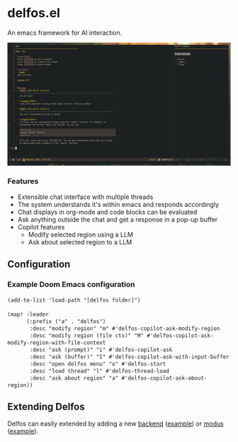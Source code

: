 # delfos.el

An emacs framework for AI interaction.

![Delfos capture](./media/delfos-demo.png)

### Features 

- Extensible chat interface with multiple threads
- The system understands it's within emacs and responds accordingly
- Chat displays in org-mode and code blocks can be evaluated
- Ask anything outside the chat and get a response in a pop-up buffer
- Copilot features
  - Modify selected region using a LLM
  - Ask about selected region to a LLM

## Configuration

### Example Doom Emacs configuration

```elisp
(add-to-list 'load-path "[delfos folder]")

(map! :leader
      (:prefix ("a" . "delfos")
       :desc "modify region" "m" #'delfos-copilot-ask-modify-region
       :desc "modify region (file ctx)" "M" #'delfos-copilot-ask-modify-region-with-file-context
       :desc "ask (prompt)" "i" #'delfos-copilot-ask
       :desc "ask (buffer)" "I" #'delfos-copilot-ask-with-input-buffer
       :desc "open delfos menu" "o" #'delfos-start
       :desc "load thread" "l" #'delfos-thread-load
       :desc "ask about region" "a" #'delfos-copilot-ask-about-region))
```

## Extending Delfos

Delfos can easily extended by adding a new [backend](./delfos-backend.el) ([example](./backends/delfos-openai.el)) or [modus](./delfos-modus.el) ([example](./delfos-llm.el)).
